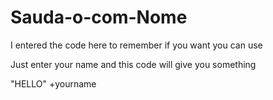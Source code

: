 # Sauda-o-com-Nome
I entered the code here to remember if you want you can use

Just enter your name and this code will give you something

"HELLO" +yourname
